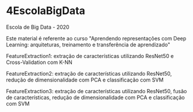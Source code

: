 # 4EscolaBigData
Escola de Big Data - 2020

Este material é referente ao curso "Aprendendo representações com Deep Learning: arquiteturas, treinamento e transferência de aprendizado"

FeatureExtraction1: extração de características utilizando ResNet50 e Cross-Validation com K-NN

FeatureExtraction2: extração de características utilizando ResNet50, redução de dimensionalidade com PCA e classificação com SVM

FeatureExtraction3: extração de características utilizando ResNet50, fusão de características, redução de dimensionalidade com PCA e classificação com SVM
